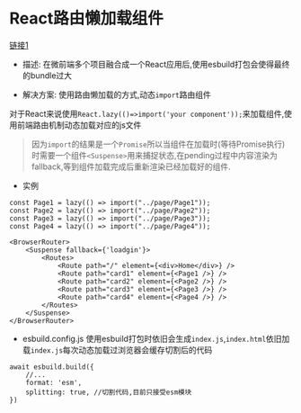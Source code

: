 # React路由懒加载组件

[链接1](https://juejin.cn/post/6844904191853494280)

- 描述:
在微前端多个项目融合成一个React应用后,使用esbuild打包会使得最终的bundle过大

- 解决方案:
使用路由懒加载的方式,动态`import`路由组件

对于React来说使用`React.lazy(()=>import('your component'));`来加载组件,使用前端路由机制动态加载对应的js文件

> 因为`import`的结果是一个`Promise`所以当组件在加载时(等待Promise执行)时需要一个组件`<Suspense>`用来捕捉状态,在pending过程中内容渲染为fallback,等到组件加载完成后重新渲染已经加载好的组件.

- 实例

```TSX
const Page1 = lazy(() => import("../page/Page1"));
const Page2 = lazy(() => import("../page/Page2"));
const Page3 = lazy(() => import("../page/Page3"));
const Page4 = lazy(() => import("../page/Page4"));

<BrowserRouter>
    <Suspense fallback={'loadgin'}>
        <Routes>
            <Route path="/" element={<div>Home</div>} />
            <Route path="card1" element={<Page1 />} />
            <Route path="card2" element={<Page2 />} />
            <Route path="card3" element={<Page3 />} />
            <Route path="card4" element={<Page4 />} />
        </Routes>
    </Suspense>
</BrowserRouter>
```

- esbuild.config.js
使用esbuild打包时依旧会生成`index.js`,`index.html`依旧加载`index.js`每次动态加载过浏览器会缓存切割后的代码

```JS
await esbuild.build({
    //...
    format: 'esm',
    splitting: true, //切割代码,目前只接受esm模块
})
```
